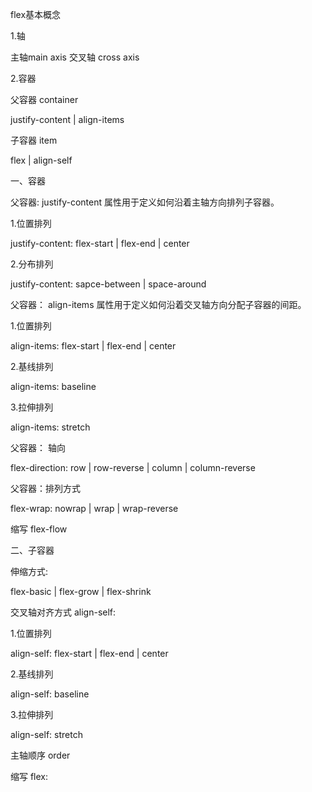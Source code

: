 flex基本概念

1.轴

主轴main axis
交叉轴 cross axis

2.容器

父容器 container

justify-content | align-items

子容器 item

flex | align-self

一、容器

父容器: justify-content 属性用于定义如何沿着主轴方向排列子容器。

1.位置排列

justify-content: flex-start | flex-end | center

2.分布排列

justify-content: sapce-between | space-around

父容器： align-items 属性用于定义如何沿着交叉轴方向分配子容器的间距。

1.位置排列

align-items: flex-start | flex-end | center

2.基线排列

align-items: baseline

3.拉伸排列

align-items: stretch

父容器： 轴向

flex-direction: row | row-reverse | column | column-reverse

父容器：排列方式

flex-wrap: nowrap | wrap | wrap-reverse

缩写
flex-flow

二、子容器

伸缩方式:

flex-basic | flex-grow | flex-shrink

交叉轴对齐方式 align-self:

1.位置排列

align-self: flex-start | flex-end | center

2.基线排列

align-self: baseline

3.拉伸排列

align-self: stretch

主轴顺序
order

缩写
flex:
